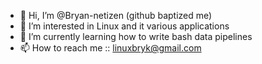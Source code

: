 - 👋 Hi, I’m @Bryan-netizen (github baptized me)
- 👀 I’m interested in Linux and it various applications
- 🌱 I’m currently learning how to write bash data pipelines
- 📫 How to reach me :: linuxbryk@gmail.com

<!---
Bryan-netizen/Bryan-netizen is a ✨ special ✨ repository because its `README.md` (this file) appears on your GitHub profile.
You can click the Preview link to take a look at your changes.
--->
